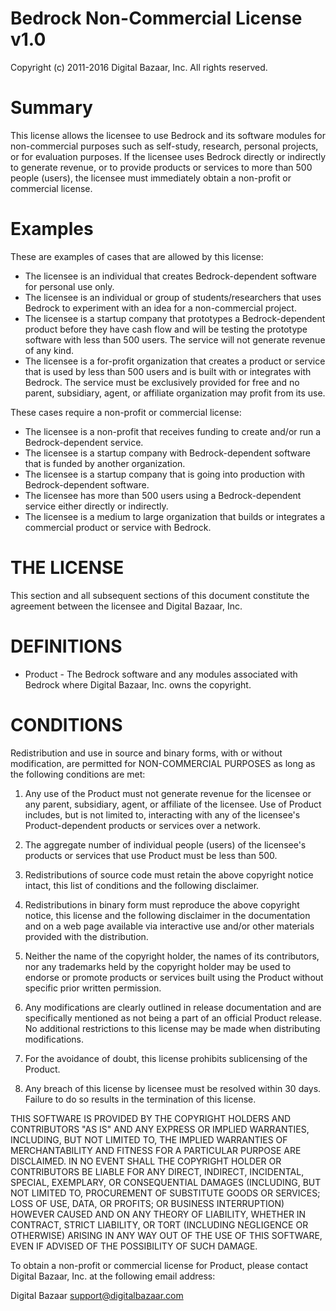 Bedrock Non-Commercial License v1.0
===================================

Copyright (c) 2011-2016 Digital Bazaar, Inc.
All rights reserved.

Summary
=======

This license allows the licensee to use Bedrock and its software modules
for non-commercial purposes such as self-study, research, personal
projects, or for evaluation purposes. If the licensee uses Bedrock
directly or indirectly to generate revenue, or to provide products or
services to more than 500 people (users), the licensee must immediately
obtain a non-profit or commercial license.

Examples
========

These are examples of cases that are allowed by this license:

* The licensee is an individual that creates Bedrock-dependent software for
  personal use only.
* The licensee is an individual or group of students/researchers that uses
  Bedrock to experiment with an idea for a non-commercial project.
* The licensee is a startup company that prototypes a Bedrock-dependent
  product before they have cash flow and will be testing the prototype
  software with less than 500 users. The service will not generate revenue
  of any kind.
* The licensee is a for-profit organization that creates a product or
  service that is used by less than 500 users and is built with or
  integrates with Bedrock. The service must be exclusively provided for free
  and no parent, subsidiary, agent, or affiliate organization may profit
  from its use.

These cases require a non-profit or commercial license:

* The licensee is a non-profit that receives funding to create and/or run a
  Bedrock-dependent service.
* The licensee is a startup company with Bedrock-dependent software that is
  funded by another organization.
* The licensee is a startup company that is going into production with
  Bedrock-dependent software.
* The licensee has more than 500 users using a Bedrock-dependent service
  either directly or indirectly.
* The licensee is a medium to large organization that builds or integrates a
  commercial product or service with Bedrock.

THE LICENSE
===========

This section and all subsequent sections of this document constitute the
agreement between the licensee and Digital Bazaar, Inc.

DEFINITIONS
===========

* Product - The Bedrock software and any modules associated with Bedrock
where Digital Bazaar, Inc. owns the copyright.

CONDITIONS
==========

Redistribution and use in source and binary forms, with or without
modification, are permitted for NON-COMMERCIAL PURPOSES as long as the
following conditions are met:

1. Any use of the Product must not generate revenue for the licensee or
   any parent, subsidiary, agent, or affiliate of the licensee. Use of
   Product includes, but is not limited to, interacting with any of the
   licensee's Product-dependent products or services over a network.

2. The aggregate number of individual people (users) of the licensee's
   products or services that use Product must be less than 500.

3. Redistributions of source code must retain the above copyright notice
   intact, this list of conditions and the following disclaimer.

4. Redistributions in binary form must reproduce the above copyright
   notice, this license and the following disclaimer in the documentation and
   on a web page available via interactive use and/or other materials
   provided with the distribution.

5. Neither the name of the copyright holder, the names of its
   contributors, nor any trademarks held by the copyright holder may be used
   to endorse or promote products or services built using the Product without
   specific prior written permission.

6. Any modifications are clearly outlined in release documentation and are
   specifically mentioned as not being a part of an official Product release.
   No additional restrictions to this license may be made when distributing
   modifications.

7. For the avoidance of doubt, this license prohibits sublicensing of the
   Product.

8. Any breach of this license by licensee must be resolved within 30 days.
   Failure to do so results in the termination of this license.

THIS SOFTWARE IS PROVIDED BY THE COPYRIGHT HOLDERS AND CONTRIBUTORS "AS
IS" AND ANY EXPRESS OR IMPLIED WARRANTIES, INCLUDING, BUT NOT LIMITED TO,
THE IMPLIED WARRANTIES OF MERCHANTABILITY AND FITNESS FOR A PARTICULAR
PURPOSE ARE DISCLAIMED. IN NO EVENT SHALL THE COPYRIGHT HOLDER OR
CONTRIBUTORS BE LIABLE FOR ANY DIRECT, INDIRECT, INCIDENTAL, SPECIAL,
EXEMPLARY, OR CONSEQUENTIAL DAMAGES (INCLUDING, BUT NOT LIMITED TO,
PROCUREMENT OF SUBSTITUTE GOODS OR SERVICES; LOSS OF USE, DATA, OR
PROFITS; OR BUSINESS INTERRUPTION) HOWEVER CAUSED AND ON ANY THEORY OF
LIABILITY, WHETHER IN CONTRACT, STRICT LIABILITY, OR TORT (INCLUDING
NEGLIGENCE OR OTHERWISE) ARISING IN ANY WAY OUT OF THE USE OF THIS
SOFTWARE, EVEN IF ADVISED OF THE POSSIBILITY OF SUCH DAMAGE.

To obtain a non-profit or commercial license for Product, please contact
Digital Bazaar, Inc. at the following email address:

Digital Bazaar <support@digitalbazaar.com>

